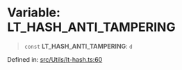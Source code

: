 # Variable: LT\_HASH\_ANTI\_TAMPERING

> `const` **LT\_HASH\_ANTI\_TAMPERING**: `d`

Defined in: [src/Utils/lt-hash.ts:60](https://github.com/Fokusdotid/bail/blob/dad8cbc7bd41e0c17126095b0fc017b92c3d85cf/src/Utils/lt-hash.ts#L60)
